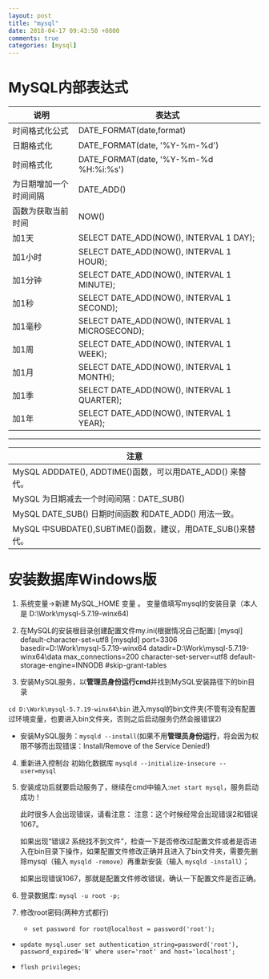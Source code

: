 ```yaml
---
layout: post
title: "mysql"
date: 2018-04-17 09:43:50 +0800
comments: true
categories: [mysql]
---
```



MySQL内部表达式
=======================================

| 说明                          | 表达式                                            |
| ----------------------------- | ------------------------------------------------- |
| 时间格式化公式                | DATE_FORMAT(date,format)                          |
| 日期格式化                    | DATE_FORMAT(date, '%Y-%m-%d')                     |
| 时间格式化                    | DATE_FORMAT(date, '%Y-%m-%d %H:%i:%s')            |
| 为日期增加一个时间间隔        | DATE_ADD()                                        |
| 函数为获取当前时间            | NOW()                                             |
| 加1天                         | SELECT DATE_ADD(NOW(), INTERVAL 1 DAY);           |
| 加1小时                       | SELECT DATE_ADD(NOW(), INTERVAL 1 HOUR);          |
| 加1分钟                       | SELECT DATE_ADD(NOW(), INTERVAL 1 MINUTE);        |
| 加1秒                         | SELECT DATE_ADD(NOW(), INTERVAL 1 SECOND);        |
| 加1毫秒                       | SELECT DATE_ADD(NOW(), INTERVAL 1 MICROSECOND);   |
| 加1周                         | SELECT DATE_ADD(NOW(), INTERVAL 1 WEEK);          |
| 加1月                         | SELECT DATE_ADD(NOW(), INTERVAL 1 MONTH);         |
| 加1季                         | SELECT DATE_ADD(NOW(), INTERVAL 1 QUARTER);       |
| 加1年                         | SELECT DATE_ADD(NOW(), INTERVAL 1 YEAR);          |

***

| 注意                                                        |
| ----------------------------------------------------------- |
|MySQL ADDDATE(), ADDTIME()函数，可以用DATE_ADD() 来替代。    |
|MySQL 为日期减去一个时间间隔：DATE_SUB()                     |
|MySQL DATE_SUB() 日期时间函数 和DATE_ADD() 用法一致。        |
|MySQL 中SUBDATE(),SUBTIME()函数，建议，用DATE_SUB()来替代。  |



安装数据库Windows版
=======================
1. 系统变量→新建 MySQL_HOME 变量 。
 变量值填写mysql的安装目录（本人是 D:\Work\mysql-5.7.19-winx64)

2. 在MySQL的安装根目录创建配置文件my.ini(根据情况自己配置)
          [mysql]
          default-character-set=utf8
          [mysqld]
          port=3306
          basedir=D:\Work\mysql-5.7.19-winx64
          datadir=D:\Work\mysql-5.7.19-winx64\data
          max_connections=200
          character-set-server=utf8
          default-storage-engine=INNODB
          #skip-grant-tables

3. 安装MySQL服务，以**管理员身份运行cmd**并找到MySQL安装路径下的bin目录

  `cd D:\Work\mysql-5.7.19-winx64\bin` 进入mysql的bin文件夹(不管有没有配置过环境变量，也要进入bin文件夹，否则之后启动服务仍然会报错误2)

  * 安装MySQL服务：`mysqld --install`(如果不用**管理员身份运行**，将会因为权限不够而出现错误：Install/Remove of the Service Denied!)

4. 重新进入控制台 初始化数据库 `mysqld --initialize-insecure --user=mysql`

5. 安装成功后就要启动服务了，继续在cmd中输入:`net start mysql`，服务启动成功！

	此时很多人会出现错误，请看注意：
	注意：这个时候经常会出现错误2和错误1067。

	如果出现“错误2 系统找不到文件”，检查一下是否修改过配置文件或者是否进入在bin目录下操作，如果配置文件修改正确并且进入了bin文件夹，需要先删除mysql（输入 `mysqld -remove`）再重新安装（输入 `mysqld -install`）；

	如果出现错误1067，那就是配置文件修改错误，确认一下配置文件是否正确。

6. 登录数据库: `mysql -u root -p;`

7. 修改root密码(两种方式都行)

	* `set password for root@localhost = password('root');`

  * `update mysql.user set authentication_string=password('root'), password_expired='N' where user='root' and host='localhost';`

  * `flush privileges;`
